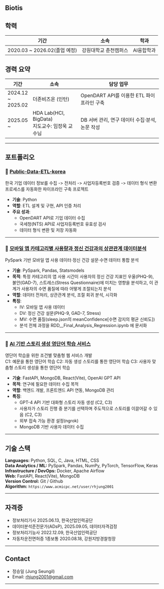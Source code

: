 ## Biotis

## 학력

| 기간 | 소속 | 학과 |
|------|------|-----------|
| 2020.03 ~ 2026.02(졸업 예정) | 강원대학교 춘천캠퍼스 | AI융합학과 |

## 경력 요약

| 기간 | 소속 | 담당 업무 |
|------|------|-----------|
| 2024.12  <br>~<br>  2025.02 | 더존비즈온 (인턴) | OpenDART API를 이용한 ETL 파이프라인 구축 |
| 2025.05  <br>~<br>         | HDA Lab(HCI, BigData)<br>지도교수: 임정욱 교수님 |  DB 서버 관리, 연구 데이터 수집·분석, 논문 작성 |

---

## 포트폴리오

### 🔹 [Public-Data-ETL-korea](https://github.com/Biotis/public-data-etl-korea_Douzone_Internship)

한국 기업 데이터 정보를 수집 -> 전처리 -> 사업자등록번호 검증 -> 데이터 형식 변환 프로세스를 자동화한 파이프라인 구축 프로젝트

- **기술**: Python
- **역할**: ETL 설계 및 구현, API 인증 처리
- **주요 성과**:
  - OpenDART API로 기업 데이터 수집
  - 국세청(NTS) API로 사업자등록번호 유효성 검사
  - 데이터 형식 변환 및 저장 자동화
---

### 🔹 [모바일 앱 카테고리별 사용량과 정신 건강과의 상관관계 데이터분석](https://github.com/Biotis/AppUsageMentalHealthAnalysis)

PySpark 기반 모바일 앱 사용 데이터·정신 건강 설문·수면 데이터 통합 분석

- **기술**: PySpark, Pandas, Statsmodels
- **목적**: 특정 카테고리의 앱 사용 시간이 사용자의 정신 건강 지표인 우울(PHQ-9), 불안(GAD-7), 스트레스(Stress Questionnaire)에 미치는 영향을 분석하고, 이 관계가 사용자의 수면 품질에 따라 어떻게 조절되는지 분석
- **역할**: 데이터 전처리, 상관관계 분석, 조절 회귀 분석, 시각화
- **특징**:
  - IV: 모바일 앱 사용 데이터
  - DV: 정신 건강 설문(PHQ-9, GAD-7, Stress)
  - MV: 수면 품질(sleep.json의 meanConfidence[수면 감지의 평균 신뢰도])
  - 분석 전체 과정을 RDD__Final_Analysis_Regression.ipynb 에 문서화

---


### 🔹 [AI 기반 스토리 생성 영단어 학습 서비스](https://github.com/Biotis/ITS-Interface-Preview)
영단어 학습을 위한 조건별 맞춤형 웹 서비스 개발<br>
C1: 예문을 통한 영단어 학습 C2: 자동 생성 스토리를 통한 영단어 학습 C3: 사용자 맞춤형 스토리 생성을 통한 영단어 학습

- **기술**: FastAPI, MongoDB, React(Vite), OpenAI GPT API
- **목적**: 연구에 필요한 데이터 수집 목적
- **역할**: 백엔드 개발, 프론트엔드 API 연동, MongoDB 관리
- **특징**:
  - GPT-4 API 기반 대화형 스토리 자동 생성 (C2, C3)
  - 사용자가 스토리 진행 중 분기를 선택하며 주도적으로 스토리를 이끌어갈 수 있음 (C2, C3)
  - 외부 접속 가능 환경 설정(ngrok)
  - MongoDB 기반 사용자 데이터 수집

---

## 기술 스택

**Languages:** Python, SQL, C, Java, HTML, CSS<br>
**Data Analytics / ML:** PySpark, Pandas, NumPy, PyTorch, TensorFlow, Keras<br>
**Infrastructure / DevOps:** Docker, Apache Airflow<br>
**Web:** FastAPI, React(Vite), MongoDB<br>
**Version Control:** Git / Github<br>
**Algorithm:** `https://www.acmicpc.net/user/rhjung2001`<br>

---

## 자격증

- 정보처리기사 2025.06.13, 한국산업인력공단
- 데이터분석준전문가(ADsP), 2025.09.05, 데이터자격검정
- 정보처리기능사 2022.12.09, 한국산업인력공단
- 자동차운전면허증 1종보통 2020.08.18, 강원지방경찰청장

---

## Contact

- 정승일 (Jung Seungil)
- Email: rhjung2001@gmail.com
  
---

<!--
**Biotis/Biotis** is a ✨ _special_ ✨ repository because its `README.md` (this file) appears on your GitHub profile.

Here are some ideas to get you started:

- 🔭 I’m currently working on ...
- 🌱 I’m currently learning ...
- 👯 I’m looking to collaborate on ...
- 🤔 I’m looking for help with ...
- 💬 Ask me about ...
- 📫 How to reach me: ...
- 😄 Pronouns: ...
- ⚡ Fun fact: ...
-->
